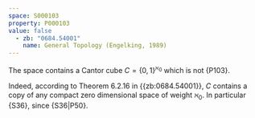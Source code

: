 ```yaml
---
space: S000103
property: P000103
value: false
  - zb: "0684.54001"
    name: General Topology (Engelking, 1989)
---
```


The space contains a Cantor cube $C=\{0,1\}^{\aleph_0}$ which is
not {P103}.
<!-- The part below should be removed upon adding
    the "Cantor cube" to the base -->
Indeed, according to Theorem 6.2.16 in {{zb:0684.54001}},
$C$ contains a copy of any compact zero dimensional space of weight $\aleph_0$.
In particular {S36},
since {S36|P50}.
